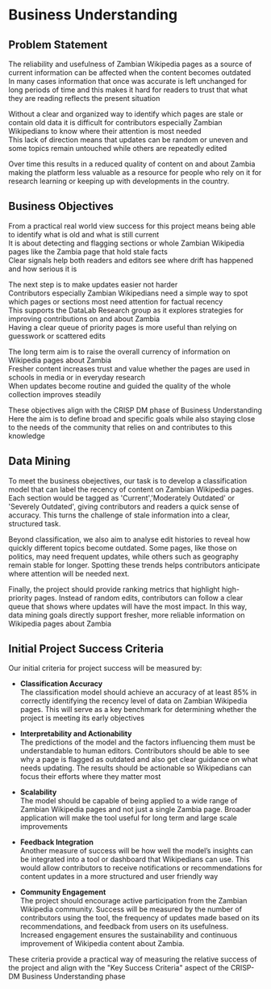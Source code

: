 # Business Understanding

## Problem Statement

The reliability and usefulness of Zambian Wikipedia pages as a source of current information can be affected when the content becomes outdated  
In many cases information that once was accurate is left unchanged for long periods of time and this makes it hard for readers to trust that what they are reading reflects the present situation

Without a clear and organized way to identify which pages are stale or contain old data it is difficult for contributors especially Zambian Wikipedians to know where their attention is most needed  
This lack of direction means that updates can be random or uneven and some topics remain untouched while others are repeatedly edited

Over time this results in a reduced quality of content on and about Zambia making the platform less valuable as a resource for people who rely on it for research learning or keeping up with developments in the country.

## Business Objectives

From a practical real world view success for this project means being able to identify what is old and what is still current  
It is about detecting and flagging sections or whole Zambian Wikipedia pages like the Zambia page that hold stale facts  
Clear signals help both readers and editors see where drift has happened and how serious it is

The next step is to make updates easier not harder  
Contributors especially Zambian Wikipedians need a simple way to spot which pages or sections most need attention for factual recency  
This supports the DataLab Research group as it explores strategies for improving contributions on and about Zambia  
Having a clear queue of priority pages is more useful than relying on guesswork or scattered edits

The long term aim is to raise the overall currency of information on Wikipedia pages about Zambia  
Fresher content increases trust and value whether the pages are used in schools in media or in everyday research  
When updates become routine and guided the quality of the whole collection improves steadily

These objectives align with the CRISP DM phase of Business Understanding  
Here the aim is to define broad and specific goals while also staying close to the needs of the community that relies on and contributes to this knowledge

## Data Mining

To meet the business obejectives, our task is to develop a classification model that can label the recency of content on Zambian Wikipedia pages. Each section would be tagged as 'Current','Moderately Outdated' or 'Severely Outdated', giving contributors and readers a quick sense of accuracy. This turns the challenge of stale information into a clear, structured task.

Beyond classification, we also aim to analyse edit histories to reveal how quickly different topics become outdated. Some pages, like those on politics, may need frequent updates, while others such as geography remain stable for longer. Spotting these trends helps contributors anticipate where attention will be needed next.

Finally, the project should provide ranking metrics that highlight high-priority pages. Instead of random edits, contributors can follow a clear queue that shows where updates will have the most impact. In this way, data mining goals directly support fresher, more reliable information on Wikipedia pages about Zambia

## Initial Project Success Criteria

Our initial criteria for project success will be measured by:

- **Classification Accuracy**  
  The classification model should achieve an accuracy of at least 85% in correctly identifying the recency level of data on Zambian Wikipedia pages. This will serve as a key benchmark for determining whether the project is meeting its early objectives

- **Interpretability and Actionability**  
  The predictions of the model and the factors influencing them must be understandable to human editors. Contributors should be able to see why a page is flagged as outdated and also get clear guidance on what needs updating. The results should be actionable so Wikipedians can focus their efforts where they matter most

- **Scalability**  
  The model should be capable of being applied to a wide range of Zambian Wikipedia pages and not just a single Zambia page. Broader application will make the tool useful for long term and large scale improvements

- **Feedback Integration**  
  Another measure of success will be how well the model’s insights can be integrated into a tool or dashboard that Wikipedians can use. This would allow contributors to receive notifications or recommendations for content updates in a more structured and user friendly way

- **Community Engagement**  
  The project should encourage active participation from the Zambian Wikipedia community. Success will be measured by the number of contributors using the tool, the frequency of updates made based on its recommendations, and feedback from users on its usefulness. Increased engagement ensures the sustainability and continuous improvement of Wikipedia content about Zambia.

These criteria provide a practical way of measuring the relative success of the project and align with the "Key Success Criteria" aspect of the CRISP-DM Business Understanding phase
